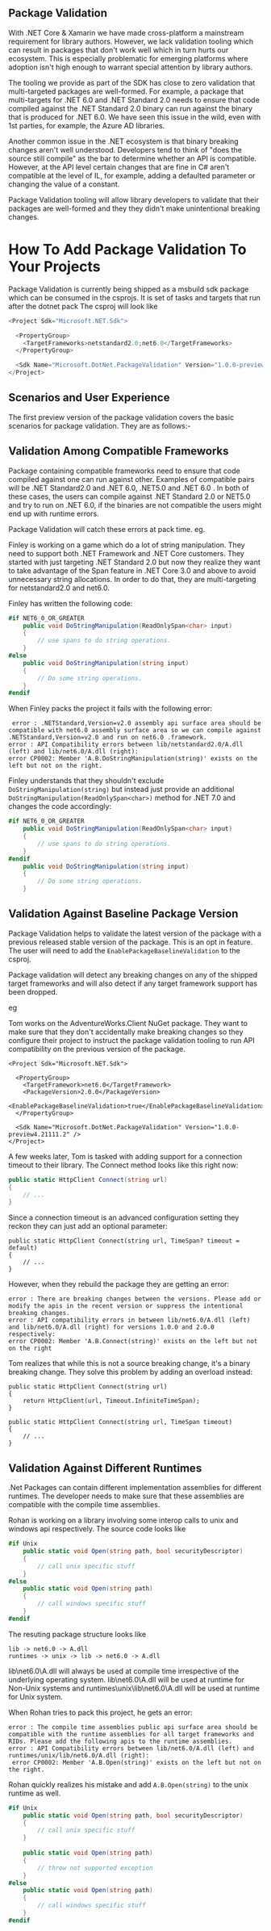 ## Package Validation

With .NET Core & Xamarin we have made cross-platform a mainstream requirement for library authors. However, we lack validation tooling which can result in packages that don't work well which in turn hurts our ecosystem. This is especially problematic for emerging platforms where adoption isn't high enough to warrant special attention by library authors.

The tooling we provide as part of the SDK has close to zero validation that multi-targeted packages are well-formed. For example, a package that multi-targets for .NET 6.0 and .NET Standard 2.0 needs to ensure that code compiled against the .NET Standard 2.0 binary can run against the binary that is produced for .NET 6.0. We have seen this issue in the wild, even with 1st parties, for example, the Azure AD libraries.

Another common issue in the .NET ecosystem is that binary breaking changes aren't well understood. Developers tend to think of "does the source still compile" as the bar to determine whether an API is compatible. However, at the API level certain changes that are fine in C# aren't compatible at the level of IL, for example, adding a defaulted parameter or changing the value of a constant.

Package Validation tooling will allow library developers to validate that their packages are well-formed and they they didn't make unintentional breaking changes.

# How To Add Package Validation To Your Projects

Package Validation is currently being shipped as a msbuild sdk package which can be consumed in the csprojs. It is set of tasks and targets that run after the dotnet pack
The csproj will look like

```C#
<Project Sdk="Microsoft.NET.Sdk">

  <PropertyGroup>
    <TargetFrameworks>netstandard2.0;net6.0</TargetFrameworks>
  </PropertyGroup>

  <Sdk Name="Microsoft.DotNet.PackageValidation" Version="1.0.0-preview4.21121.3" />
</Project>
```

## Scenarios and User Experience

The first preview version of the package validation covers the basic scenarios for package validation. They are as follows:-

## Validation Among Compatible Frameworks

Package containing compatible frameworks need to ensure that code compiled against one can run against other. Examples of compatible pairs will be .NET Standard2.0 and .NET 6.0, .NET5.0 and .NET 6.0 . In both of these cases, the users can compile against .NET Standard 2.0 or NET5.0 and try to run on .NET 6.0, if the binaries are not compatible the users might end up with runtime errors.

Package Validation will catch these errors at pack time. eg.

Finley is working on a game which do a lot of string manipulation. They need to support both .NET Framework and .NET Core customers. They started with just targeting .NET Standard 2.0 but now they realize they want to take advantage of the Span feature in .NET Core 3.0 and above to avoid unnecessary string allocations. In order to do that, they are multi-targeting for netstandard2.0 and net6.0.

Finley has written the following code:
```c#
#if NET6_0_OR_GREATER
    public void DoStringManipulation(ReadOnlySpan<char> input)
    {
        // use spans to do string operations.
    }
#else
    public void DoStringManipulation(string input)
    {
        // Do some string operations.
    }
#endif
```

When Finley packs the project it fails with the following error:

```
 error : .NETStandard,Version=v2.0 assembly api surface area should be compatible with net6.0 assembly surface area so we can compile against .NETStandard,Version=v2.0 and run on net6.0 .framework.
error : API Compatibility errors between lib/netstandard2.0/A.dll (left) and lib/net6.0/A.dll (right):
error CP0002: Member 'A.B.DoStringManipulation(string)' exists on the left but not on the right.
```

Finley understands that they shouldn't exclude ```DoStringManipulation(string)``` but instead just provide an additional ```DoStringManipulation(ReadOnlySpan<char>)``` method for .NET 7.0 and changes the code accordingly:

```c#
#if NET6_0_OR_GREATER
    public void DoStringManipulation(ReadOnlySpan<char> input)
    {
        // use spans to do string operations.
    }
#endif
    public void DoStringManipulation(string input)
    {
        // Do some string operations.
    }
```

## Validation Against Baseline Package Version

Package Validation helps to validate the latest version of the package with a previous released stable version of the package. This is an opt in feature. The user will need to add the ```EnablePackageBaselineValidation``` to the csproj.

Package validation will detect any breaking changes on any of the shipped target frameworks and will also detect if any target framework support has been dropped.

eg 

Tom works on the AdventureWorks.Client NuGet package. They want to make sure that they don't accidentally make breaking changes so they configure their project to instruct the package validation tooling to run API compatibility on the previous version of the package.

```csproj
<Project Sdk="Microsoft.NET.Sdk">

  <PropertyGroup>
    <TargetFramework>net6.0</TargetFramework>
    <PackageVersion>2.0.0</PackageVersion>
    <EnablePackageBaselineValidation>true</EnablePackageBaselineValidation>
  </PropertyGroup>

  <Sdk Name="Microsoft.DotNet.PackageValidation" Version="1.0.0-preview4.21111.2" />
</Project>
```

A few weeks later, Tom is tasked with adding support for a connection timeout to their library. The Connect method looks like this right now:

```C#
public static HttpClient Connect(string url)
{
    // ...
}
```

Since a connection timeout is an advanced configuration setting they reckon they can just add an optional parameter:

```
public static HttpClient Connect(string url, TimeSpan? timeout = default)
{
    // ...
}
```

However, when they rebuild the package they are getting an error:
```
error : There are breaking changes between the versions. Please add or modify the apis in the recent version or suppress the intentional breaking changes. 
error : API compatibility errors in between lib/net6.0/A.dll (left) and lib/net6.0/A.dll (right) for versions 1.0.0 and 2.0.0 respectively:
error CP0002: Member 'A.B.Connect(string)' exists on the left but not on the right 
```

Tom realizes that while this is not a source breaking change, it's a binary breaking change. They solve this problem by adding an overload instead:
```
public static HttpClient Connect(string url)
{
    return HttpClient(url, Timeout.InfiniteTimeSpan);
}

public static HttpClient Connect(string url, TimeSpan timeout)
{
    // ...
}
```

## Validation Against Different Runtimes

.Net Packages can contain different implementation assemblies for different runtimes. The developer needs to make sure that these assemblies are compatible with the compile time assemblies.

Rohan is working on a library involving some interop calls to unix and windows api respectively. The source code looks like

```c#
#if Unix
    public static void Open(string path, bool securityDescriptor)
    {
        // call unix specific stuff
    }
#else
    public static void Open(string path)
    {
        // call windows specific stuff
    }
#endif
```

The resuting package structure looks like

```
lib -> net6.0 -> A.dll 
runtimes -> unix -> lib -> net6.0 -> A.dll
```

lib\net6.0\A.dll will always be used at compile time irrespective of the underlying operating system. lib\net6.0\A.dll will be used at runtime for Non-Unix systems and runtimes\unix\lib\net6.0\A.dll will be used at runtime for Unix system.

When Rohan tries to pack this project, he gets an error:

```
error : The compile time assemblies public api surface area should be compatible with the runtime assemblies for all target frameworks and RIDs. Please add the following apis to the runtime assemblies.
error : API Compatibility errors between lib/net6.0/A.dll (left) and runtimes/unix/lib/net6.0/A.dll (right): 
 error CP0002: Member 'A.B.Open(string)' exists on the left but not on the right.
```

Rohan quickly realizes his mistake and add ```A.B.Open(string)``` to the unix runtime as well.

```c#
#if Unix
    public static void Open(string path, bool securityDescriptor)
    {
        // call unix specific stuff
    }
    
    public static void Open(string path)
    {
        // throw not supported exception
    }
#else
    public static void Open(string path)
    {
        // call windows specific stuff
    }
#endif
```
